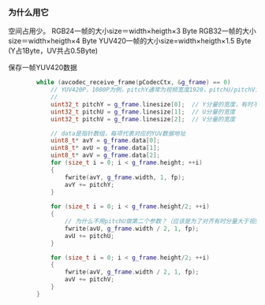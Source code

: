 ### 为什么用它
空间占用少。 
RGB24一帧的大小size＝width×heigth×3 Byte 
RGB32一帧的大小size＝width×heigth×4 Byte 
YUV420一帧的大小size=width×heigth×1.5 Byte (Y占1Byte，UV共占0.5Byte)



保存一帧YUV420数据

```c++
		while (avcodec_receive_frame(pCodecCtx, &g_frame) == 0)
		 	// YUV420P，1080P为例，pitchY通常为视频宽度1920，pitchU/pitchV为960
            // 
			uint32_t pitchY = g_frame.linesize[0];	// Y分量的宽度，有时不等于视频宽度，为了对齐？
			uint32_t pitchU = g_frame.linesize[1];	// U分量的宽度
			uint32_t pitchV = g_frame.linesize[2];	// V分量的宽度

			// data是指针数组，每项代表对应的YUV数据地址
			uint8_t* avY = g_frame.data[0];
			uint8_t* avU = g_frame.data[1];
			uint8_t* avV = g_frame.data[2];
			for (size_t i = 0; i < g_frame.height; ++i)
			{
				fwrite(avY, g_frame.width, 1, fp);
				avY += pitchY;
			}
			
			for (size_t i = 0; i < g_frame.height/2; ++i)
			{
                // 为什么不用pitchU做第二个参数？（应该是为了对齐有时分量大于视频宽度，避免多余拷贝）
				fwrite(avU, g_frame.width / 2, 1, fp);
				avU += pitchU;
			}

			for (size_t i = 0; i < g_frame.height/2; ++i)
			{
				fwrite(avV, g_frame.width / 2, 1, fp);
				avV += pitchV;
			}
		}
```

